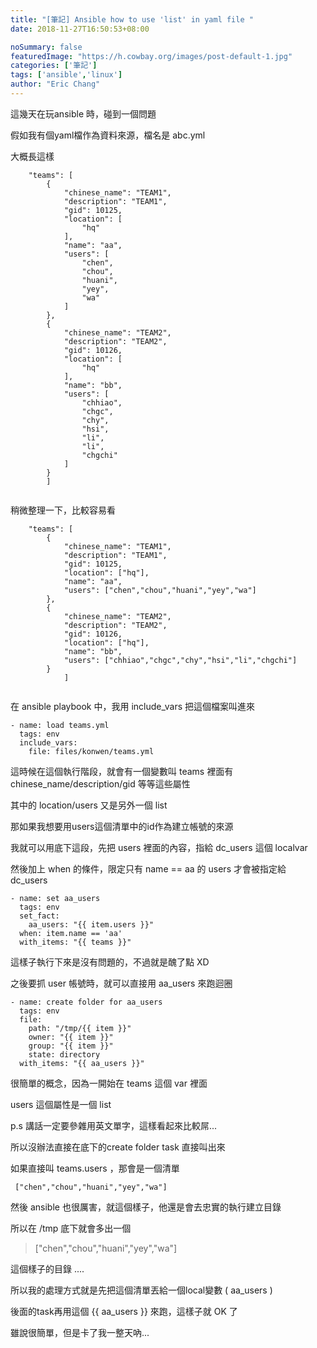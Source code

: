 ```yaml
---
title: "[筆記] Ansible how to use 'list' in yaml file "
date: 2018-11-27T16:50:53+08:00

noSummary: false
featuredImage: "https://h.cowbay.org/images/post-default-1.jpg"
categories: ['筆記']
tags: ['ansible','linux']
author: "Eric Chang"
---
```


這幾天在玩ansible 時，碰到一個問題

假如我有個yaml檔作為資料來源，檔名是 abc.yml

大概長這樣

```
    "teams": [
        {
            "chinese_name": "TEAM1",
            "description": "TEAM1",
            "gid": 10125,
            "location": [
                "hq"
            ],
            "name": "aa",
            "users": [
                "chen",
                "chou",
                "huani",
                "yey",
                "wa"
            ]
        },
        {
            "chinese_name": "TEAM2",
            "description": "TEAM2",
            "gid": 10126,
            "location": [
                "hq"
            ],
            "name": "bb",
            "users": [
                "chhiao",
                "chgc",
                "chy",
                "hsi",
                "li",
                "li",
                "chgchi"
            ]
        }
		]
		
```

<!--more-->

稍微整理一下，比較容易看
```
    "teams": [
        {
            "chinese_name": "TEAM1",
            "description": "TEAM1",
            "gid": 10125,
            "location": ["hq"],
            "name": "aa",
            "users": ["chen","chou","huani","yey","wa"]
        },
        {
            "chinese_name": "TEAM2",
            "description": "TEAM2",
            "gid": 10126,
            "location": ["hq"],
            "name": "bb",
            "users": ["chhiao","chgc","chy","hsi","li","chgchi"]
        }
		    ]
		
```

在 ansible playbook 中，我用 include_vars 把這個檔案叫進來
```
- name: load teams.yml
  tags: env
  include_vars:
    file: files/konwen/teams.yml
```
這時候在這個執行階段，就會有一個變數叫 teams 裡面有 chinese_name/description/gid 等等這些屬性

其中的 location/users 又是另外一個 list

那如果我想要用users這個清單中的id作為建立帳號的來源

我就可以用底下這段，先把 users 裡面的內容，指給 dc_users 這個 localvar

然後加上 when 的條件，限定只有 name == aa 的 users 才會被指定給 dc_users


```
- name: set aa_users
  tags: env
  set_fact:
    aa_users: "{{ item.users }}"
  when: item.name == 'aa'
  with_items: "{{ teams }}"
```

這樣子執行下來是沒有問題的，不過就是醜了點 XD

之後要抓 user 帳號時，就可以直接用 aa_users 來跑迴圈

```
- name: create folder for aa_users 
  tags: env
  file:
    path: "/tmp/{{ item }}"
    owner: "{{ item }}"
    group: "{{ item }}"
    state: directory
  with_items: "{{ aa_users }}"
```

很簡單的概念，因為一開始在 teams 這個 var 裡面

users 這個屬性是一個 list 

p.s 講話一定要參雜用英文單字，這樣看起來比較屌...

所以沒辦法直接在底下的create folder task 直接叫出來

如果直接叫 teams.users ，那會是一個清單
```
 ["chen","chou","huani","yey","wa"]
```

然後 ansible 也很厲害，就這個樣子，他還是會去忠實的執行建立目錄

所以在 /tmp 底下就會多出一個

> ["chen","chou","huani","yey","wa"]

這個樣子的目錄 ....

所以我的處理方式就是先把這個清單丟給一個local變數 ( aa_users )

後面的task再用這個 {{ aa_users }} 來跑，這樣子就 OK 了

雖說很簡單，但是卡了我一整天吶...

